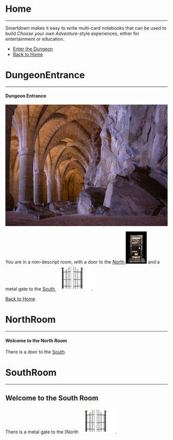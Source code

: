 # Home
---

Smartdown makes it easy to write multi-card notebooks that can be used to build *Choose your own Adventure*-style experiences, either for entertainment or education.

- [Enter the Dungeon](:@DungeonEntrance)
- [Back to Home](:@./Home)


# DungeonEntrance
---

#### Dungeon Entrance

![](/gallery/resources/Basement-of-chillon-castle.jpg)

You are in a non-descript room, with a door to the [North ![](/gallery/resources/Dungeon_door.gif)](:@NorthRoom) and a metal gate to the [South ![](/gallery/resources/Gates_open.gif)](:@SouthRoom).

[Back to Home](:@Home)



# NorthRoom
---

#### Welcome to the North Room

There is a door to the [South](:@DungeonEntrance).

# SouthRoom
---

## Welcome to the South Room

There is a metal gate to the [North [![](/gallery/resources/Gates_open.gif)](:@DungeonEntrance).

